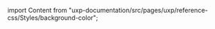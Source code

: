 
import Content from "uxp-documentation/src/pages/uxp/reference-css/Styles/background-color";

<Content query="product=xd"/>
